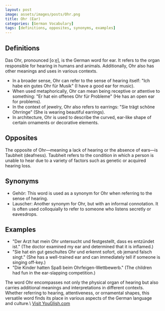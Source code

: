 ```yaml
---
layout: post
image: assets/images/posts/Ohr.png
title: Ohr (Ear)
categories: [German Vocabulary]
tags: [definitions, opposites, synonyms, examples]
---
```


## Definitions

Das Ohr, pronounced [oːɐ̯], is the German word for ear. It refers to the organ responsible for hearing in humans and animals. Additionally, Ohr also has other meanings and uses in various contexts.

- In a broader sense, Ohr can refer to the sense of hearing itself: "Ich habe ein gutes Ohr für Musik" (I have a good ear for music).
- When used metaphorically, Ohr can mean being receptive or attentive to something: "Er hat ein offenes Ohr für Probleme" (He has an open ear for problems).
- In the context of jewelry, Ohr also refers to earrings: "Sie trägt schöne Ohrringe" (She is wearing beautiful earrings).
- In architecture, Ohr is used to describe the curved, ear-like shape of certain ornaments or decorative elements.

## Opposites

The opposite of Ohr—meaning a lack of hearing or the absence of ears—is Taubheit (deafness). Taubheit refers to the condition in which a person is unable to hear due to a variety of factors such as genetic or acquired hearing loss.

## Synonyms

- Gehör: This word is used as a synonym for Ohr when referring to the sense of hearing.
- Lauscher: Another synonym for Ohr, but with an informal connotation. It is often used colloquially to refer to someone who listens secretly or eavesdrops.

## Examples

- "Der Arzt hat mein Ohr untersucht und festgestellt, dass es entzündet ist." (The doctor examined my ear and determined that it is inflamed.)
- "Sie hat ein gut geschultes Ohr und erkennt sofort, ob jemand falsch singt." (She has a well-trained ear and can immediately tell if someone is singing off-key.)
- "Die Kinder hatten Spaß beim Ohrfeigen-Wettbewerb." (The children had fun in the ear-slapping competition.)

The word Ohr encompasses not only the physical organ of hearing but also carries additional meanings and interpretations in different contexts. Whether referring to hearing, attentiveness, or ornamental shapes, this versatile word finds its place in various aspects of the German language and culture.\ <a id="yg-widget-0" class="youglish-widget" data-query="Ohr" data-lang="german" data-components="8412" data-auto-start="0" data-bkg-color="theme_light" data-title="How%20to%20pronounce%20Ohr%20in%20German"  rel="nofollow" href="https://youglish.com">Visit YouGlish.com</a><script async src="https://youglish.com/public/emb/widget.js" charset="utf-8"></script>